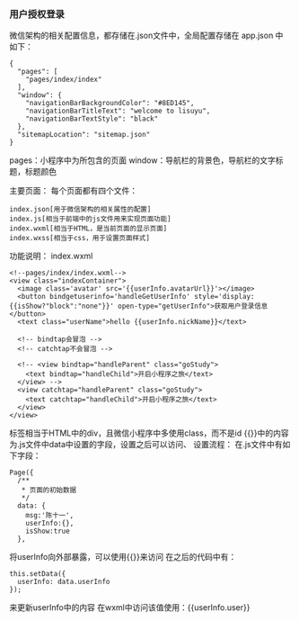 ### 用户授权登录
微信架构的相关配置信息，都存储在.json文件中，全局配置存储在 app.json 中
如下：
```
{
  "pages": [
    "pages/index/index" 
  ],
  "window": {
    "navigationBarBackgroundColor": "#8ED145",
    "navigationBarTitleText": "welcome to lisuyu",
    "navigationBarTextStyle": "black"
  },
  "sitemapLocation": "sitemap.json"
}
```
pages：小程序中为所包含的页面
window：导航栏的背景色，导航栏的文字标题，标题颜色

主要页面：
每个页面都有四个文件：
    
    index.json[用于微信架构的相关属性的配置]
    index.js[相当于前端中的js文件用来实现页面功能]
    index.wxml[相当于HTML，是当前页面的显示页面]
    index.wxss[相当于css，用于设置页面样式]
    
功能说明：
  index.wxml
```
<!--pages/index/index.wxml-->
<view class="indexContainer">
  <image class='avatar' src='{{userInfo.avatarUrl}}'></image>
  <button bindgetuserinfo='handleGetUserInfo' style='display:{{isShow?"block":"none"}}' open-type="getUserInfo">获取用户登录信息</button>
  <text class="userName">hello {{userInfo.nickName}}</text>

  <!-- bindtap会冒泡 -->
  <!-- catchtap不会冒泡 -->
  
  <!-- <view bindtap="handleParent" class="goStudy">
    <text bindtap="handleChild">开启小程序之旅</text>
  </view> -->
  <view catchtap="handleParent" class="goStudy">
    <text catchtap="handleChild">开启小程序之旅</text>
  </view>
</view>
```

<view> 标签相当于HTML中的div，且微信小程序中多使用class，而不是id
{{}}中的内容为.js文件中data中设置的字段，设置之后可以访问、
设置流程：
  在.js文件中有如下字段：
```
Page({
  /**
   * 页面的初始数据
   */
  data: {
    msg:'陈十一',
    userInfo:{},
    isShow:true
  },
```

将userInfo向外部暴露，可以使用{{}}来访问
在之后的代码中有：
```
this.setData({
  userInfo: data.userInfo
});
```
来更新userInfo中的内容
在wxml中访问该值使用：{{userInfo.user}}

